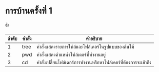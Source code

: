 # การบ้านครั้งที่ 1
:+1:

ลำดับ       |     คำสั่ง        |        คำอธิบาย
---------- |  ------------   |--------------------------
1          |     tree        |   คำสั่งแสดงรายการไฟล์และโฟล์เดอร์ในรูปแบบของต้นไม้
2          |      pwd        |   คำสั่งแสดงตำแหน่งโฟล์เดอร์ที่ทำงานอยู่
3          |      cd         |   คำสั่งเปลี่ยนโฟล์เดอร์การทำงานหรือหาโฟล์เดอร์ที่ต้องการจะเข้าถึง


